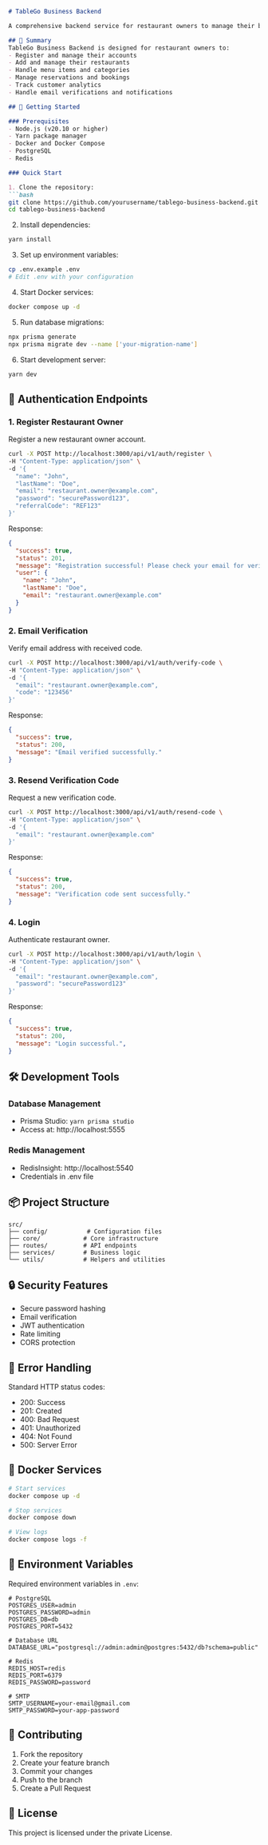 ```markdown:README.md
# TableGo Business Backend

A comprehensive backend service for restaurant owners to manage their businesses through the TableGo platform. This service handles restaurant owner registration, authentication, restaurant management, menu management, and more.

## 📖 Summary
TableGo Business Backend is designed for restaurant owners to:
- Register and manage their accounts
- Add and manage their restaurants
- Handle menu items and categories
- Manage reservations and bookings
- Track customer analytics
- Handle email verifications and notifications

## 🚀 Getting Started

### Prerequisites
- Node.js (v20.10 or higher)
- Yarn package manager
- Docker and Docker Compose
- PostgreSQL
- Redis

### Quick Start

1. Clone the repository:
```bash
git clone https://github.com/yourusername/tablego-business-backend.git
cd tablego-business-backend
```

2. Install dependencies:
```bash
yarn install
```

3. Set up environment variables:
```bash
cp .env.example .env
# Edit .env with your configuration
```

4. Start Docker services:
```bash
docker compose up -d
```

5. Run database migrations:
```bash
npx prisma generate
npx prisma migrate dev --name ['your-migration-name']
```

6. Start development server:
```bash
yarn dev
```

## 🔑 Authentication Endpoints

### 1. Register Restaurant Owner
Register a new restaurant owner account.

```bash
curl -X POST http://localhost:3000/api/v1/auth/register \
-H "Content-Type: application/json" \
-d '{
  "name": "John",
  "lastName": "Doe",
  "email": "restaurant.owner@example.com",
  "password": "securePassword123",
  "referralCode": "REF123"
}'
```

Response:
```json
{
  "success": true,
  "status": 201,
  "message": "Registration successful! Please check your email for verification.",
  "user": {
    "name": "John",
    "lastName": "Doe",
    "email": "restaurant.owner@example.com"
  }
}
```

### 2. Email Verification
Verify email address with received code.

```bash
curl -X POST http://localhost:3000/api/v1/auth/verify-code \
-H "Content-Type: application/json" \
-d '{
  "email": "restaurant.owner@example.com",
  "code": "123456"
}'
```

Response:
```json
{
  "success": true,
  "status": 200,
  "message": "Email verified successfully."
}
```

### 3. Resend Verification Code
Request a new verification code.

```bash
curl -X POST http://localhost:3000/api/v1/auth/resend-code \
-H "Content-Type: application/json" \
-d '{
  "email": "restaurant.owner@example.com"
}'
```

Response:
```json
{
  "success": true,
  "status": 200,
  "message": "Verification code sent successfully."
}
```
### 4. Login
Authenticate restaurant owner.

```bash
curl -X POST http://localhost:3000/api/v1/auth/login \
-H "Content-Type: application/json" \
-d '{
  "email": "restaurant.owner@example.com",
  "password": "securePassword123"
}'
```

Response:
```json
{
  "success": true,
  "status": 200,
  "message": "Login successful.",
}
```

## 🛠️ Development Tools

### Database Management
- Prisma Studio: `yarn prisma studio`
- Access at: http://localhost:5555

### Redis Management
- RedisInsight: http://localhost:5540
- Credentials in .env file

## 📦 Project Structure
```
src/
├── config/           # Configuration files
├── core/            # Core infrastructure
├── routes/          # API endpoints
├── services/        # Business logic
└── utils/           # Helpers and utilities
```

## 🔒 Security Features
- Secure password hashing
- Email verification
- JWT authentication
- Rate limiting
- CORS protection

## 🚦 Error Handling
Standard HTTP status codes:
- 200: Success
- 201: Created
- 400: Bad Request
- 401: Unauthorized
- 404: Not Found
- 500: Server Error

## 🐳 Docker Services
```bash
# Start services
docker compose up -d

# Stop services
docker compose down

# View logs
docker compose logs -f
```

## 📝 Environment Variables
Required environment variables in `.env`:
```example.env
# PostgreSQL
POSTGRES_USER=admin
POSTGRES_PASSWORD=admin
POSTGRES_DB=db
POSTGRES_PORT=5432

# Database URL
DATABASE_URL="postgresql://admin:admin@postgres:5432/db?schema=public"

# Redis
REDIS_HOST=redis
REDIS_PORT=6379
REDIS_PASSWORD=password

# SMTP
SMTP_USERNAME=your-email@gmail.com
SMTP_PASSWORD=your-app-password
```

## 🤝 Contributing
1. Fork the repository
2. Create your feature branch
3. Commit your changes
4. Push to the branch
5. Create a Pull Request

## 📄 License
This project is licensed under the private License.
```

